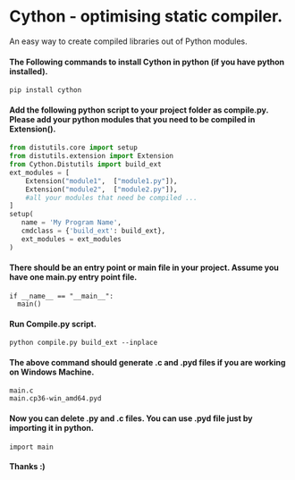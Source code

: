 # Cython - optimising static compiler.
An easy way to create compiled libraries out of Python modules.

#### The Following commands to install Cython in python (if you have python installed).
   `pip install cython`
   
#### Add the following python script to your project folder as compile.py. Please add your python modules that you need to be compiled in Extension().
   ```python
   from distutils.core import setup
   from distutils.extension import Extension
   from Cython.Distutils import build_ext
   ext_modules = [
       Extension("module1",  ["module1.py"]),
       Extension("module2",  ["module2.py"]),
       #all your modules that need be compiled ...
   ]
   setup(
      name = 'My Program Name',
      cmdclass = {'build_ext': build_ext},
      ext_modules = ext_modules
   )
   ```
  

#### There should be an entry point or main file in your project. Assume you have one main.py entry point file. 
  ```
  if __name__ == "__main__":
    main()
  ```  

#### Run Compile.py script.
   `python compile.py build_ext --inplace`

   
#### The above command should generate .c and .pyd files if you are working on Windows Machine.
   `main.c`<br>
   `main.cp36-win_amd64.pyd`


#### Now you can delete .py and .c files. You can use .pyd file just by importing it in python.
   `import main`

#### Thanks :)
